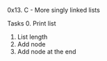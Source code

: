 0x13. C - More singly linked lists

Tasks
0. Print list 
1. List length
2. Add node
3. Add node at the end
